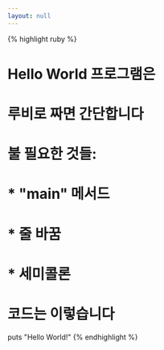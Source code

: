 ```yaml
---
layout: null
---
```


{% highlight ruby %}
# Hello World 프로그램은
# 루비로 짜면 간단합니다
# 불 필요한 것들:
#
# * "main" 메서드
# * 줄 바꿈
# * 세미콜론
#
# 코드는 이렇습니다

puts "Hello World!"
{% endhighlight %}
